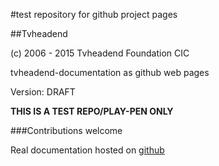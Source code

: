 #test repository for github project pages

##Tvheadend

(c) 2006 - 2015 Tvheadend Foundation CIC

tvheadend-documentation as github web pages

Version: DRAFT

**THIS IS A TEST REPO/PLAY-PEN ONLY**

###Contributions welcome

Real documentation hosted on [github](https://github.com/tvheadend/tvheadend-documentation)
